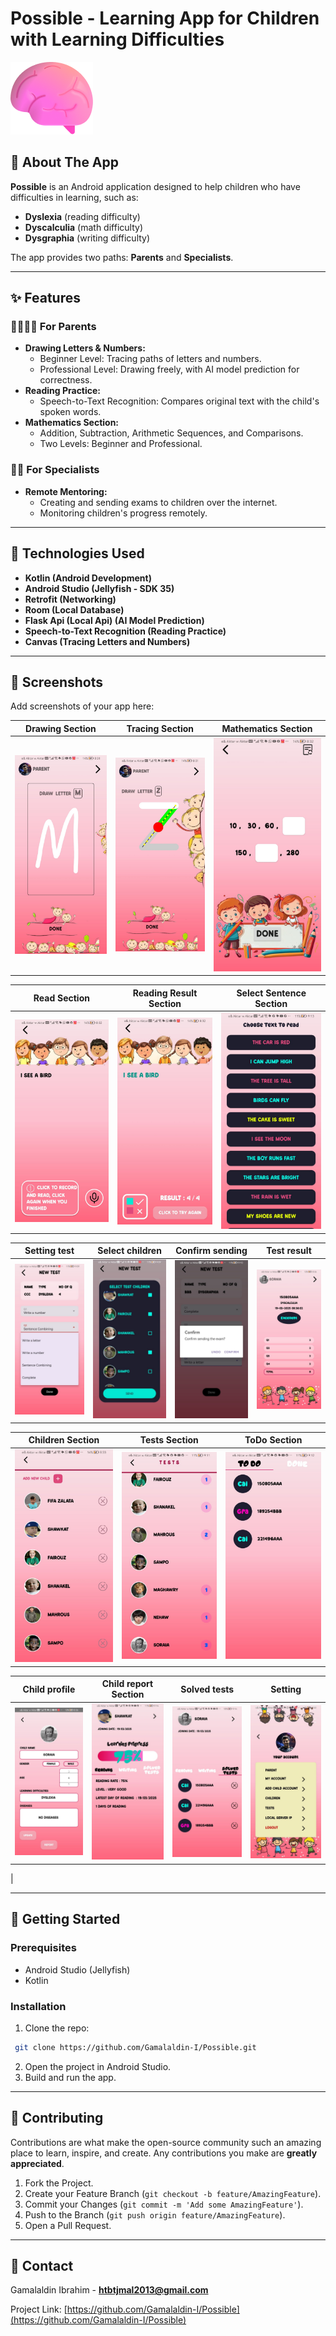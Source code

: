 # Possible - Learning App for Children with Learning Difficulties

![Logo](./PicsForRepo/brain.png)

## 📱 About The App
**Possible** is an Android application designed to help children who have difficulties in learning, such as:
- **Dyslexia** (reading difficulty)
- **Dyscalculia** (math difficulty)
- **Dysgraphia** (writing difficulty)

The app provides two paths: **Parents** and **Specialists**.

---

## ✨ Features
### 👨‍👩‍👧‍👦 For Parents
- **Drawing Letters & Numbers:**
  - Beginner Level: Tracing paths of letters and numbers.
  - Professional Level: Drawing freely, with AI model prediction for correctness.
- **Reading Practice:**
  - Speech-to-Text Recognition: Compares original text with the child's spoken words.
- **Mathematics Section:**
  - Addition, Subtraction, Arithmetic Sequences, and Comparisons.
  - Two Levels: Beginner and Professional.

### 🧑‍🏫 For Specialists
- **Remote Mentoring:**
  - Creating and sending exams to children over the internet.
  - Monitoring children's progress remotely.

---

## 🔧 Technologies Used
- **Kotlin (Android Development)**
- **Android Studio (Jellyfish - SDK 35)**
- **Retrofit (Networking)**
- **Room (Local Database)**
- **Flask Api (Local Api) (AI Model Prediction)**
- **Speech-to-Text Recognition (Reading Practice)**
- **Canvas (Tracing Letters and Numbers)**

---

## 📸 Screenshots
Add screenshots of your app here:

| Drawing Section | Tracing Section | Mathematics Section |
|-----------------|-----------------|---------------------|
| ![Drawing](./PicsForRepo/drawing.jpg) | ![Reading](./PicsForRepo/tracing.jpg) | ![Math](./PicsForRepo/Arithmetic.jpg) |

| Read Section | Reading Result Section | Select Sentence Section |
|-----------------|-----------------|---------------------|
| ![Drawing](./PicsForRepo/read.jpg) | ![Reading](./PicsForRepo/readingresult.jpg) | ![Math](./PicsForRepo/textToRead.jpg) |

| Setting test | Select children| Confirm sending | Test result |
|-----------------|-----------------|---------------------|---------------------|
| ![Drawing](./PicsForRepo/setExam1.jpg) | ![Reading](./PicsForRepo/selectChildren.jpg) | ![Math](./PicsForRepo/setExam.jpg) | ![Math](./PicsForRepo/testRes.jpg)



| Children Section | Tests Section | ToDo Section |
|-----------------|-----------------|---------------------|
| ![Drawing](./PicsForRepo/ChildrenTests.jpg) | ![Reading](./PicsForRepo/tests1.jpg) | ![Math](./PicsForRepo/toDo.jpg) |

| Child profile | Child report Section | Solved tests | Setting |
|-----------------|-----------------|---------------------|---------------------|
| ![Drawing](./PicsForRepo/childProf.jpg) | ![Reading](./PicsForRepo/rate1.jpg) | ![Math](./PicsForRepo/solvedTests.jpg) | ![Math](./PicsForRepo/profileMange.jpg)
|


---

## 🚀 Getting Started
### Prerequisites
- Android Studio (Jellyfish)
- Kotlin

### Installation
1. Clone the repo:
```bash
 git clone https://github.com/Gamalaldin-I/Possible.git
```
2. Open the project in Android Studio.
3. Build and run the app.

---

## 🤝 Contributing
Contributions are what make the open-source community such an amazing place to learn, inspire, and create. Any contributions you make are **greatly appreciated**.

1. Fork the Project.
2. Create your Feature Branch (`git checkout -b feature/AmazingFeature`).
3. Commit your Changes (`git commit -m 'Add some AmazingFeature'`).
4. Push to the Branch (`git push origin feature/AmazingFeature`).
5. Open a Pull Request.

---


## 📧 Contact
Gamalaldin Ibrahim - **htbtjmal2013@gmail.com**

Project Link: [https://github.com/Gamalaldin-I/Possible](https://github.com/Gamalaldin-I/Possible)
